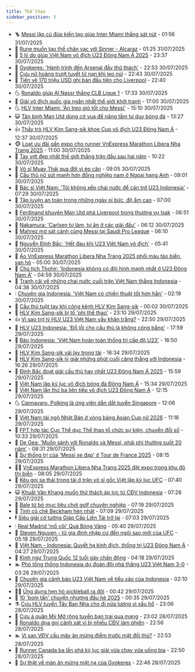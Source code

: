 ```yaml
---
title: Thể thao
sidebar_position: 5
---
```


<!-- vnexpress-the-thao:START -->
- 🪜 [Messi lập cú đúp kiến tạo giúp Inter Miami thắng sát nút](https://vnexpress.net/messi-lap-cu-dup-kien-tao-giup-inter-miami-thang-sat-nut-4920955.html) - 01:56 31/07/2025
- 🦩 [Rune muốn tạo thế chân vạc với Sinner - Alcaraz](https://vnexpress.net/rune-muon-tao-the-chan-vac-voi-sinner-alcaraz-4920973.html) - 01:25 31/07/2025
- 🧰 [5 lý do giúp Việt Nam vô địch U23 Đông Nam Á 2025](https://vnexpress.net/5-ly-do-giup-viet-nam-vo-dich-u23-dong-nam-a-2025-4920928.html) - 23:37 30/07/2025
- 🤗 [Gyokeres: &#39;Hành trình đến Arsenal đầy thử thách&#39;](https://vnexpress.net/gyokeres-hanh-trinh-den-arsenal-day-thu-thach-4920940.html) - 22:53 30/07/2025
- 🥳 [Cựu nữ hoàng trượt tuyết tử nạn khi leo núi](https://vnexpress.net/cuu-nu-hoang-truot-tuyet-tu-nan-khi-leo-nui-4920942.html) - 22:43 30/07/2025
- 🦣 [Tiền vệ 170 triệu USD ghi bàn đầu tiên cho Liverpool](https://vnexpress.net/tien-ve-170-trieu-usd-ghi-ban-dau-tien-cho-liverpool-4920944.html) - 22:40 30/07/2025
- 🌜 [Ronaldo giúp Al Nassr thắng CLB Ligue 1](https://vnexpress.net/ronaldo-giup-al-nassr-thang-clb-ligue-1-4920939.html) - 17:33 30/07/2025
- 🫶 [Giải vô địch quốc gia ngắn nhất thế giới khởi tranh](https://vnexpress.net/giai-vo-dich-quoc-gia-ngan-nhat-the-gioi-khoi-tranh-4920835.html) - 17:00 30/07/2025
- 🌜 [HLV Inter Miami: &#39;Án treo giò tốt cho Messi&#39;](https://vnexpress.net/hlv-inter-miami-an-treo-gio-tot-cho-messi-4920502.html) - 15:10 30/07/2025
- 😺 [Tân binh Man Utd dùng cờ vua để nâng tầm tư duy bóng đá](https://vnexpress.net/tan-binh-man-utd-dung-co-vua-de-nang-tam-tu-duy-bong-da-4920628.html) - 13:27 30/07/2025
- 👍 [Thầy trò HLV Kim Sang-sik khoe Cup vô địch U23 Đông Nam Á](https://vnexpress.net/thay-tro-hlv-kim-sang-sik-khoe-cup-vo-dich-u23-dong-nam-a-4920817.html) - 12:37 30/07/2025
- 🐵 [Loạt ưu đãi gần expo cho runner VnExpress Marathon Libera Nha Trang 2025](https://vnexpress.net/uu-dai-cho-runner-vnexpress-marathon-4920529.html) - 11:00 30/07/2025
- 💫 [Tay vợt đẹp nhất thế giới thắng trận đầu sau hai năm](https://vnexpress.net/tay-vot-dep-nhat-the-gioi-thang-tran-dau-sau-hai-nam-4920874.html) - 10:22 30/07/2025
- 🦆 [Võ sĩ Muay Thái qua đời vì ép cân](https://vnexpress.net/vo-si-muay-thai-qua-doi-vi-ep-can-4920756.html) - 09:05 30/07/2025
- 🙉 [Cầu thủ nữ sút mạnh hơn đồng nghiệp nam ở Ngoại hạng Anh](https://vnexpress.net/cau-thu-nu-sut-manh-hon-dong-nghiep-nam-o-ngoai-hang-anh-4920369.html) - 09:01 30/07/2025
- 📝 [Bác sĩ Việt Nam: &#39;Tôi không xếp chai nước để cản trở U23 Indonesia&#39;](https://vnexpress.net/bac-si-viet-nam-toi-khong-xep-chai-nuoc-de-can-tro-u23-indonesia-4920715.html) - 07:29 30/07/2025
- 💯 [Tập luyện an toàn trong những ngày oi bức, độ ẩm cao](https://vnexpress.net/tap-luyen-an-toan-trong-nhung-ngay-oi-buc-do-am-cao-4920671.html) - 07:00 30/07/2025
- 🌈 [Ferdinand khuyên Man Utd phá Liverpool trong thương vụ Isak](https://vnexpress.net/ferdinand-khuyen-man-utd-pha-liverpool-trong-thuong-vu-isak-4920664.html) - 06:51 30/07/2025
- 🦩 [Nakamura: &#39;Carlsen tự làm, tự ăn ở các giải đấu&#39;](https://vnexpress.net/nakamura-carlsen-tu-lam-tu-an-o-cac-giai-dau-4920522.html) - 06:12 30/07/2025
- 🐲 [Mahrez mơ sát cánh cùng Messi tại Saudi Pro League](https://vnexpress.net/mahrez-mo-sat-canh-cung-messi-tai-saudi-pro-league-4920531.html) - 06:10 30/07/2025
- 🌁 [Nguyễn Đình Bắc: &#39;Hết đau khi U23 Việt Nam vô địch&#39;](https://vnexpress.net/nguyen-dinh-bac-het-dau-khi-u23-viet-nam-vo-dich-4920508.html) - 05:41 30/07/2025
- 💯 [Áo VnExpress Marathon Libera Nha Trang 2025 phối màu tảo biển, san hô](https://vnexpress.net/ao-dau-vnexpress-marathon-nha-trang-2025-4920530.html) - 05:00 30/07/2025
- 🌝 [Chủ tịch Thohir: &#39;Indonesia không có đội hình mạnh nhất ở U23 Đông Nam Á&#39;](https://vnexpress.net/chu-tich-thohir-indonesia-khong-co-doi-hinh-manh-nhat-o-u23-dong-nam-a-4920668.html) - 04:59 30/07/2025
- 🤖 [Tranh cãi về những chai nước cuối trận Việt Nam thắng Indonesia](https://vnexpress.net/tranh-cai-ve-nhung-chai-nuoc-cuoi-tran-viet-nam-thang-indonesia-4920620.html) - 04:38 30/07/2025
- 🕯 [Chuyên gia Indonesia: &#39;Việt Nam có chiến thuật tốt hơn hẳn&#39;](https://vnexpress.net/chuyen-gia-indonesia-viet-nam-co-chien-thuat-tot-hon-han-4920544.html) - 02:19 30/07/2025
- 🧰 [Cầu thủ tuột tay khi công kênh HLV Kim Sang-sik](https://vnexpress.net/cau-thu-tuot-tay-khi-cong-kenh-hlv-kim-sang-sik-4920443.html) - 00:02 30/07/2025
- 🥳 [HLV Kim Sang-sik bị tố &#39;phi thể thao&#39;](https://vnexpress.net/hlv-kim-sang-sik-bi-to-phi-the-thao-4920467.html) - 23:10 29/07/2025
- 👍 [Vì sao trợ lý HLV U23 Việt Nam vẫy khăn trắng?](https://vnexpress.net/vi-sao-tro-ly-hlv-u23-viet-nam-vay-khan-trang-4920472.html) - 22:50 29/07/2025
- 💪 [HLV U23 Indonesia: &#39;Đổ lỗi cho cầu thủ là không công bằng&#39;](https://vnexpress.net/hlv-u23-indonesia-do-loi-cho-cau-thu-la-khong-cong-bang-4920464.html) - 17:59 29/07/2025
- 👹 [Báo Indonesia: &#39;Việt Nam hoàn toàn thống trị cấp độ U23&#39;](https://vnexpress.net/bao-indonesia-viet-nam-hoan-toan-thong-tri-cap-do-u23-4920452.html) - 16:50 29/07/2025
- 🧰 [HLV Kim Sang-sik vái lạy trọng tài](https://vnexpress.net/hlv-kim-sang-sik-vai-lay-trong-tai-4920455.html) - 16:34 29/07/2025
- 🚀 [HLV Kim Sang-sik lý giải những phút cuối căng thẳng với Indonesia](https://vnexpress.net/hlv-kim-sang-sik-ly-giai-nhung-phut-cuoi-cang-thang-voi-indonesia-4920435.html) - 16:26 29/07/2025
- 🎃 [Đình Bắc đoạt giải cầu thủ hay nhất U23 Đông Nam Á 2025](https://vnexpress.net/dinh-bac-doat-giai-cau-thu-hay-nhat-u23-dong-nam-a-2025-4920444.html) - 15:59 29/07/2025
- 🧰 [Việt Nam lập kỷ lục vô địch bóng đá Đông Nam Á](https://vnexpress.net/viet-nam-lap-ky-luc-vo-dich-bong-da-dong-nam-a-4920437.html) - 15:34 29/07/2025
- 👀 [Việt Nam lần thứ ba liên tiếp vô địch U23 Đông Nam Á](https://vnexpress.net/ket-qua-viet-nam-vs-indonesia-4920399-tong-thuat.html) - 12:15 29/07/2025
- 🌜 [Cannavaro, Polking là ứng viên dẫn dắt tuyển Singapore](https://vnexpress.net/cannavaro-polking-la-ung-vien-dan-dat-tuyen-singapore-4920413.html) - 12:06 29/07/2025
- 🫶 [Việt Nam tái ngộ Nhật Bản ở vòng bảng Asian Cup nữ 2026](https://vnexpress.net/viet-nam-tai-ngo-nhat-ban-o-vong-bang-asian-cup-nu-2026-4920401.html) - 11:16 29/07/2025
- 🦄 [FPT hợp tác Cục Thể dục Thể thao tổ chức sự kiện, chuyển đổi số](https://vnexpress.net/fpt-hop-tac-cuc-the-duc-the-thao-to-chuc-su-kien-chuyen-doi-so-4920052.html) - 10:33 29/07/2025
- 🥳 [De Gea: &#39;Muốn sánh với Ronaldo và Messi, phải phi thường suốt 20 năm&#39;](https://vnexpress.net/de-gea-muon-sanh-voi-ronaldo-va-messi-phai-phi-thuong-suot-20-nam-4920265.html) - 08:31 29/07/2025
- 🐲 [Sự thống trị của &#39;Messi xe đạp&#39; ở Tour de France 2025](https://vnexpress.net/su-thong-tri-cua-messi-xe-dap-o-tour-de-france-2025-4920290.html) - 08:15 29/07/2025
- 🧑‍🏫 [VnExpress Marathon Libera Nha Trang 2025 đặt expo trong khu đô thị biển](https://vnexpress.net/vnexpress-marathon-libera-nha-trang-2025-thong-bao-dia-diem-expo-4919815.html) - 08:05 29/07/2025
- 🤔 [Kêu gọi sa thải trọng tài ở trận võ sĩ gốc Việt lập kỷ lục UFC](https://vnexpress.net/keu-goi-sa-thai-trong-tai-o-tran-vo-si-goc-viet-lap-ky-luc-ufc-4920259.html) - 07:40 29/07/2025
- 😺 [Khuất Văn Khang muốn thử thách áp lực từ CĐV Indonesia](https://vnexpress.net/khuat-van-khang-muon-thu-thach-ap-luc-tu-cdv-indonesia-4920214.html) - 07:28 29/07/2025
- 💪 [Bale từ bỏ mục tiêu chơi golf chuyên nghiệp](https://vnexpress.net/bale-tu-bo-muc-tieu-choi-golf-chuyen-nghiep-4920169.html) - 07:19 29/07/2025
- 💼 [Tình cũ chê Beckham hèn nhát](https://vnexpress.net/tinh-cu-che-beckham-hen-nhat-4920219.html) - 07:09 29/07/2025
- 🕴 [Siêu giải cờ tướng Giáp Cấp Liên Tái trở lại](https://vnexpress.net/sieu-giai-co-tuong-giap-cap-lien-tai-tro-lai-4920222.html) - 07:03 29/07/2025
- 🕯 [Real Madrid &#39;mồ côi&#39; Quả Bóng Vàng](https://vnexpress.net/real-madrid-mo-coi-qua-bong-vang-4920221.html) - 05:40 29/07/2025
- 📝 [Steven Nguyen - từ gia đình nhập cư đến ngôi sao mới của UFC](https://vnexpress.net/steven-nguyen-tu-gia-dinh-nhap-cu-den-ngoi-sao-moi-cua-ufc-4919956.html) - 05:18 29/07/2025
- 🧐 [Việt Nam - Indonesia: Quyết hạ kình địch, thống trị U23 Đông Nam Á](https://vnexpress.net/viet-nam-indonesia-quyet-ha-kinh-dich-thong-tri-u23-dong-nam-a-4920180.html) - 04:27 29/07/2025
- 🙉 [Kình ngư Trung Quốc 12 tuổi gây chấn động](https://vnexpress.net/kinh-ngu-trung-quoc-12-tuoi-gay-chan-dong-4920105.html) - 04:18 29/07/2025
- 🏊 [Phó tổng thống Indonesia dự đoán đội nhà thắng U23 Việt Nam 3-0](https://vnexpress.net/pho-tong-thong-indonesia-du-doan-doi-nha-thang-u23-viet-nam-3-0-4920081.html) - 03:28 29/07/2025
- 🌊 [Chuyên gia cảnh báo U23 Việt Nam về tiểu xảo của Indonesia](https://vnexpress.net/chuyen-gia-canh-bao-u23-viet-nam-ve-tieu-xao-cua-indonesia-4919973.html) - 02:10 29/07/2025
- 👨‍🏫 [Ứng dụng hẹn hò pickleball ra đời](https://vnexpress.net/ung-dung-hen-ho-pickleball-ra-doi-4919985.html) - 00:42 29/07/2025
- 🥷 [10 &#39;bom tấn&#39; chuyển nhượng đầu hè 2025](https://vnexpress.net/10-bom-tan-chuyen-nhuong-dau-he-2025-4919690.html) - 00:35 29/07/2025
- ⚗️ [Cựu HLV tuyển Tây Ban Nha cho đi nửa lương vì xấu hổ](https://vnexpress.net/cuu-hlv-tuyen-tay-ban-nha-cho-di-nua-luong-vi-xau-ho-4919898.html) - 23:06 28/07/2025
- 🌮 [Cựu á quân Mỹ Mở rộng tuyển bạn trai qua mạng](https://vnexpress.net/cuu-a-quan-my-mo-rong-tuyen-ban-trai-qua-mang-4919983.html) - 23:02 28/07/2025
- 🤩 [Ronaldo dọa gọi cảnh sát vì bị nhiều CĐV làm phiền](https://vnexpress.net/ronaldo-doa-goi-canh-sat-vi-bi-nhieu-cdv-lam-phien-4919984.html) - 22:56 28/07/2025
- 🏊 [Vì sao VĐV cầu mây ăn mừng điểm trước mặt đối thủ?](https://vnexpress.net/vi-sao-vdv-cau-may-an-mung-diem-truoc-mat-doi-thu-4919769.html) - 22:53 28/07/2025
- 🐎 [Runner Canada ba lần phá kỷ lục giải vừa chạy vừa uống bia](https://vnexpress.net/runner-canada-ba-lan-pha-ky-luc-giai-vua-chay-vua-uong-bia-4919986.html) - 22:50 28/07/2025
- 💫 [Sự thật về màn ăn mừng mặt nạ của Gyokeres](https://vnexpress.net/su-that-ve-man-an-mung-mat-na-cua-gyokeres-4919987.html) - 22:46 28/07/2025<!-- vnexpress-the-thao:END -->
